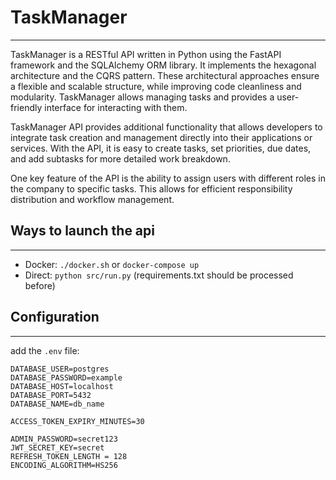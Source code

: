 # TaskManager
____

TaskManager is a RESTful API written in Python using the FastAPI framework and the SQLAlchemy ORM library. It implements the hexagonal architecture and the CQRS pattern. These architectural approaches ensure a flexible and scalable structure, while improving code cleanliness and modularity. TaskManager allows managing tasks and provides a user-friendly interface for interacting with them.

TaskManager API provides additional functionality that allows developers to integrate task creation and management directly into their applications or services. With the API, it is easy to create tasks, set priorities, due dates, and add subtasks for more detailed work breakdown.

One key feature of the API is the ability to assign users with different roles in the company to specific tasks. This allows for efficient responsibility distribution and workflow management.

## Ways to launch the api
____

* Docker: `./docker.sh` or `docker-compose up`
* Direct: `python src/run.py` (requirements.txt should be processed before)

## Configuration
_____
add the `.env` file:

    DATABASE_USER=postgres
    DATABASE_PASSWORD=example
    DATABASE_HOST=localhost
    DATABASE_PORT=5432
    DATABASE_NAME=db_name

    ACCESS_TOKEN_EXPIRY_MINUTES=30

    ADMIN_PASSWORD=secret123
    JWT_SECRET_KEY=secret
    REFRESH_TOKEN_LENGTH = 128
    ENCODING_ALGORITHM=HS256
